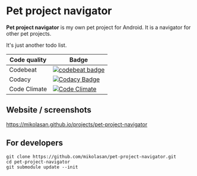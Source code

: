 # Pet project navigator

**Pet project navigator** is my own pet project for Android. It is a navigator for other pet projects. 

It's just another todo list.

Code quality | Badge
-------------|------
Codebeat | [![codebeat badge][codebeat_badge_link]][codebeat_link] 
Codacy | [![Codacy Badge][codacy_badge_link]][codacy_link]
Code Climate | [![Code Climate][codeclimate_badge_link]][codeclimate_link]

## Website / screenshots

https://mikolasan.github.io/projects/pet-project-navigator

## For developers

```
git clone https://github.com/mikolasan/pet-project-navigator.git
cd pet-project-navigator
git submodule update --init
```

[codebeat_link]: https://codebeat.co/projects/github-com-mikolasan-pet-project-navigator
[codebeat_badge_link]: https://codebeat.co/badges/bfc58f6b-d11f-4a70-8dba-e002248dd500

[codacy_link]: https://app.codacy.com/gh/mikolasan/pet-project-navigator/dashboard?utm_source=gh&utm_medium=referral&utm_content=&utm_campaign=Badge_grade
[codacy_badge_link]: https://app.codacy.com/project/badge/Grade/a0a1140db9f943faa1412ef742800581
[codeclimate_link]: https://codeclimate.com/github/mikolasan/pet-project-navigator
[codeclimate_badge_link]: https://codeclimate.com/github/mikolasan/pet-project-navigator/badges/gpa.svg
